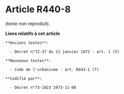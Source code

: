 # Article R440-8

(texte non reproduit).

**Liens relatifs à cet article**

	**Anciens textes**:

	  - Décret n°72-37 du 11 janvier 1972 - art. 1 (V)

	**Nouveaux textes**:

	  - Code de l'urbanisme - art. R443-1 (T)

	**Codifié par**:

	  - Décret n°73-1023 1973-11-08
